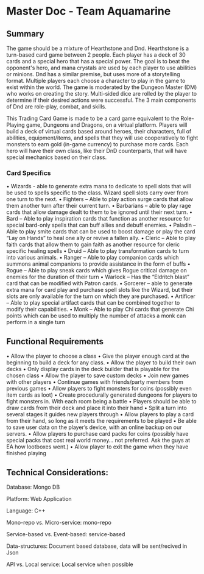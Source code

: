 # Master Doc - Team Aquamarine

## Summary
The game should be a mixture of Hearthstone and Dnd. Hearthstone is a turn-based card game between 2 people. Each player has a deck of 30 cards and a special hero that has a special power. The goal is to beat the opponent's hero, and mana crystals are used by each player to use abilities or minions. Dnd has a similar premise, but uses more of a storytelling format. Multiple players each choose a character to play in the game to exist within the world. The game is moderated by the Dungeon Master (DM) who works on creating the story. Multi-sided dice are rolled by the player to determine if their desired actions were successful. The 3 main components of Dnd are role-play, combat, and skills. 

This Trading Card Game is made to be a card game equivalent to the Role-Playing game, Dungeons and Dragons, on a virtual platform. Players will build a deck of virtual cards based around heroes, their characters, full of abilities, equipment/items, and spells that they will use cooperatively to fight monsters to earn gold (in-game currency) to purchase more cards. Each hero will have their own class, like their DnD counterparts, that will have special mechanics based on their class. 

### Card Specifics
•	Wizards - able to generate extra mana to dedicate to spell slots that will be used to spells specific to the class. Wizard spell slots carry over from one turn to the next.
•	Fighters – Able to play action surge cards that allow them another turn after their current turn.
•	Barbarians – able to play rage cards that allow damage dealt to them to be ignored until their next turn.
•	Bard – Able to play inspiration cards that function as another resource for special bard-only spells that can buff allies and debuff enemies.
•	Paladin – Able to play smite cards that can be used to boost damage or play the card “Lay on Hands” to heal one ally or revive a fallen ally.
•	Cleric – Able to play faith cards that allow them to gain faith as another resource for cleric specific healing spells
•	Druid – Able to play transformation cards to turn into various animals.
•	Ranger – Able to play companion cards which summons animal companions to provide assistance in the form of buffs
•	Rogue – Able to play sneak cards which gives Rogue critical damage on enemies for the duration of their turn
•	Warlock – Has the “Eldritch blast” card that can be modified with Patron cards.
•	Sorcerer – able to generate extra mana for card play and purchase spell slots like the Wizard, but their slots are only available for the turn on which they are purchased.
•	Artificer – Able to play special artifact cards that can be combined together to modify their capabilities.
•	Monk – Able to play Chi cards that generate Chi points which can be used to multiply the number of attacks a monk can perform in a single turn

## Functional Requirements
•	Allow the player to choose a class
•	Give the player enough card at the beginning to build a deck for any class.
•	Allow the player to build their own decks
•	Only display cards in the deck builder that is playable for the chosen class
•	Allow the player to save custom decks
•	Join new games with other players
•	Continue games with friends/party members from previous games
•	Allow players to fight monsters for coins (possibly even item cards as loot)
•	Create procedurally generated dungeons for players to fight monsters in. With each room being a battle
•	Players should be able to draw cards from their deck and place it into their hand
•	Split a turn into several stages it guides new players through
•	Allow players to play a card from their hand, so long as it meets the requirements to be played
•	Be able to save user data on the player’s device, with an online backup on our servers.
•	Allow players to purchase card packs for coins (possibly have special packs that cost real world money… not preferred. Ask the guys at EA how lootboxes went.)
•	Allow player to exit the game when they have finished playing

## Technical Considerations:
Database: Mongo DB

Platform: Web Application

Language: C++

Mono-repo vs. Micro-service: mono-repo

Service-based vs. Event-based: service-based

Data-structures: Document based database, data will be sent/recived in Json

API vs. Local service: Local service when possible
